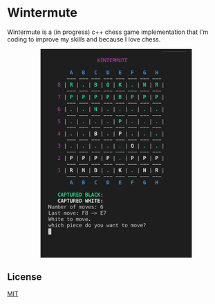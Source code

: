 # Wintermute
Wintermute is a (in progress) c++ chess game implementation that I'm coding to improve my skills and because I love chess.

<p align="center">
  <img src="https://raw.githubusercontent.com/0xkalvin/wintermute/master/doc/game.png" width="350" alt="accessibility text">
</p>


## License
[MIT](https://choosealicense.com/licenses/mit/)
